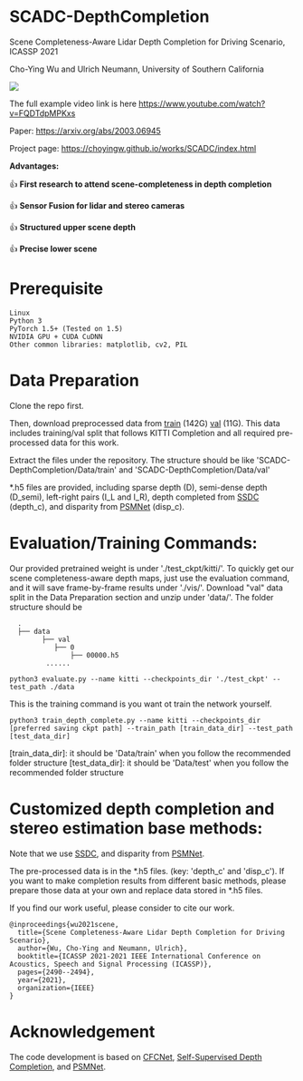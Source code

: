 # SCADC-DepthCompletion
Scene Completeness-Aware Lidar Depth Completion for Driving Scenario, ICASSP 2021

Cho-Ying Wu and Ulrich Neumann, University of Southern California

<img src='demo.gif'>

The full example video link is here https://www.youtube.com/watch?v=FQDTdpMPKxs

Paper: https://arxiv.org/abs/2003.06945

Project page: https://choyingw.github.io/works/SCADC/index.html

**Advantages:**

👍 **First research to attend scene-completeness in depth completion**

👍 **Sensor Fusion for lidar and stereo cameras**

👍 **Structured upper scene depth**

👍 **Precise lower scene**

# Prerequisite

	Linux
	Python 3
	PyTorch 1.5+ (Tested on 1.5)
	NVIDIA GPU + CUDA CuDNN 
	Other common libraries: matplotlib, cv2, PIL

# Data Preparation

Clone the repo first.

Then, download preprocessed data from <a href="https://drive.google.com/file/d/1c78Ox6KfaUkXZf4qx5hVly9Na_QJ5VIv/view?usp=sharing">train</a> (142G) <a href="https://drive.google.com/file/d/1RXJ5GFhE0ZIIBf4wcLXhilu4OVQ1BiEg/view?usp=sharing">val</a> (11G). This data includes training/val split that follows KITTI Completion and all required pre-processed data for this work.

Extract the files under the repository. The structure should be like 'SCADC-DepthCompletion/Data/train' and 'SCADC-DepthCompletion/Data/val'

\*.h5 files are provided, including sparse depth (D), semi-dense depth (D_semi), left-right pairs (I_L and I_R), depth completed from <a href="https://github.com/fangchangma/self-supervised-depth-completion">SSDC</a> (depth_c), and disparity from <a href="https://github.com/JiaRenChang/PSMNet">PSMNet</a> (disp_c).

# Evaluation/Training Commands:

Our provided pretrained weight is under './test_ckpt/kitti/'. To quickly get our scene completeness-aware depth maps, just use the evaluation command, and it will save frame-by-frame results under './vis/'. Download "val" data split in the Data Preparation section and unzip under 'data/'. The folder structure should be

      .
      ├── data
            ├── val
               ├── 0
                   ├── 00000.h5
		     ......

	python3 evaluate.py --name kitti --checkpoints_dir './test_ckpt' --test_path ./data

This is the training command is you want ot train the network yourself.

	python3 train_depth_complete.py --name kitti --checkpoints_dir [preferred saving ckpt path] --train_path [train_data_dir] --test_path [test_data_dir]

\[train_data_dir\]: it should be 'Data/train' when you follow the recommended folder structure
\[test_data_dir\]: it should be 'Data/test' when you follow the recommended folder structure

# Customized depth completion and stereo estimation base methods:

Note that we use <a href="https://github.com/fangchangma/self-supervised-depth-completion">SSDC</a>, and disparity from <a href="https://github.com/JiaRenChang/PSMNet">PSMNet</a>. 

The pre-processed data is in the \*.h5 files. (key: 'depth_c' and 'disp_c'). If you want to make completion results from different basic methods, please prepare those data at your own and replace data stored in \*.h5 files.


If you find our work useful, please consider to cite our work.

	@inproceedings{wu2021scene,
	  title={Scene Completeness-Aware Lidar Depth Completion for Driving Scenario},
	  author={Wu, Cho-Ying and Neumann, Ulrich},
	  booktitle={ICASSP 2021-2021 IEEE International Conference on Acoustics, Speech and Signal Processing (ICASSP)},
	  pages={2490--2494},
	  year={2021},
	  organization={IEEE}
	}


# Acknowledgement

The code development is based on <a href="https://github.com/choyingw/CFCNet">CFCNet</a>, <a href="https://github.com/fangchangma/self-supervised-depth-completion">Self-Supervised Depth Completion</a>, and <a href="https://github.com/JiaRenChang/PSMNet">PSMNet</a>. 
